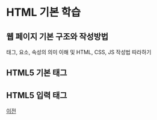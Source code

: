 # HTML 기본 학습

## 웹 페이지 기본 구조와 작성방법
태그, 요소, 속성의 의미 이해 및 HTML, CSS, JS 작성법 따라하기

## HTML5 기본 태그


## HTML5 입력 태그

[이전](https://github.com/joohy97/StudyHTML)
